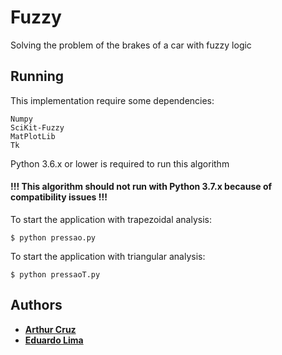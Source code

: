 # Fuzzy

Solving the problem of the brakes of a car with fuzzy logic

## Running

This implementation require some dependencies:

```
Numpy
SciKit-Fuzzy
MatPlotLib
Tk
```


Python 3.6.x or lower is required to run this algorithm

#### !!! This algorithm should not run with Python 3.7.x because of compatibility issues !!!

To start the application with trapezoidal analysis:

```
$ python pressao.py
```

To start the application with triangular analysis:

```
$ python pressaoT.py
```

## Authors
* [**Arthur Cruz**](https://github.com/thuzax)
* [**Eduardo Lima**](https://github.com/LimaEduardo)

